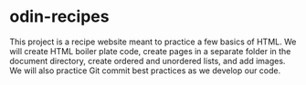 # odin-recipes

This project is a recipe website meant to practice a few basics of HTML.
We will create HTML boiler plate code, 
create pages in a separate folder in the document directory, 
create ordered and unordered lists, 
and add images.
We will also practice Git commit best practices as we develop our code.